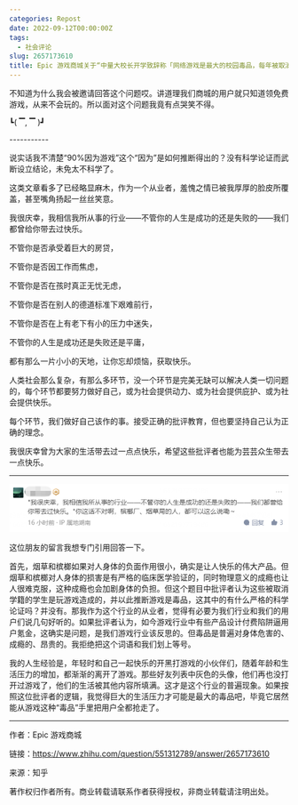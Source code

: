 ```yaml
---
categories: Repost
date: 2022-09-12T00:00:00Z
tags:
  - 社会评论
slug: 2657173610
title: Epic 游戏商城关于“中量大校长开学致辞称「网络游戏是最大的校园毒品，每年被取消学籍的 90% 因为游戏」，如何看待此数据？”的回答
---
```


不知道为什么我会被邀请回答这个问题哎。讲道理我们商城的用户就只知道领免费游戏，从来不会玩的。所以面对这个问题我竟有点哭笑不得。

┗( ▔, ▔ )┛

\-----------

说实话我不清楚“90%因为游戏”这个“因为”是如何推断得出的？没有科学论证而武断设立结论，未免太不科学了。

这类文章看多了已经略显麻木，作为一个从业者，羞愧之情已被我厚厚的脸皮所覆盖，甚至嘴角扬起一丝丝笑意。

我很庆幸，我相信我所从事的行业——不管你的人生是成功的还是失败的——我们都曾给你带去过快乐。

不管你是否承受着巨大的房贷，

不管你是否因工作而焦虑，

不管你是否在孩时真正无忧无虑，

不管你是否在别人的德道标准下艰难前行，

不管你是否在上有老下有小的压力中迷失，

不管你的人生是成功还是失败还是平庸，

都有那么一片小小的天地，让你忘却烦恼，获取快乐。

人类社会那么复杂，有那么多环节，没一个环节是完美无缺可以解决人类一切问题的，每个环节都要努力做好自己，或为社会提供动力、或为社会提供庇护、或为社会提供快乐。

每个环节，我们做好自己该作的事。接受正确的批评教育，但也要坚持自己认为正确的理念。

我很庆幸曾为大家的生活带去过一点点快乐，希望这些批评者也能为芸芸众生带去一点快乐。

---

![](v2-86059615ab1d3c2552d0eb345d0262fd_720w.png)

这位朋友的留言我想专门引用回答一下。

首先，烟草和槟榔如果对人身体的负面作用很小，确实是让人快乐的伟大产品。但烟草和槟榔对人身体的损害是有严格的临床医学验证的，同时物理意义的成瘾也让人很难克服，这种成瘾也会加剧身体的负担。但这个题目中批评者认为这些被取消学籍的学生是玩游戏造成的，并以此推断游戏是毒品，这其中的有什么严格的科学论证吗？并没有。那我作为这个行业的从业者，觉得有必要为我们行业和我们的用户们说几句好听的。如果批评者认为，如今游戏行业中有些产品设计付费陷阱逼用户氪金，这确实是问题，是我们游戏行业该反思的。但毒品是普遍对身体危害的、成瘾的、昂贵的。我拒绝把这个词语和我们划上等号。

我的人生经验是，年轻时和自己一起快乐的开黑打游戏的小伙伴们，随着年龄和生活压力的增加，都渐渐的离开了游戏。那些好友列表中灰色的头像，他们再也没打开过游戏了，他们的生活被其他内容所填满。这才是这个行业的普遍现象。如果按照这位批评者的逻辑，我觉得巨大的生活压力才可能是最大的毒品吧，毕竟它居然能从游戏这种“毒品”手里把用户全都抢走了。

---

作者：Epic 游戏商城

链接：https://www.zhihu.com/question/551312789/answer/2657173610

来源：知乎

著作权归作者所有。商业转载请联系作者获得授权，非商业转载请注明出处。
